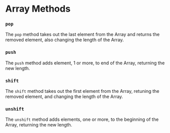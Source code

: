 # Array Methods

### `pop`
The `pop` method takes out the last element from the Array and returns the removed element, also changing the length of the Array.

### `push`
The `push` method adds element, 1 or more, to end of the Array, returning the new length.

### `shift`
The `shift` method takes out the first element from the Array, retuning the removed element, and changing the length of the Array.

### `unshift`
The `unshift` method adds elements, one or more, to the beginning of the Array, returning the new length.
